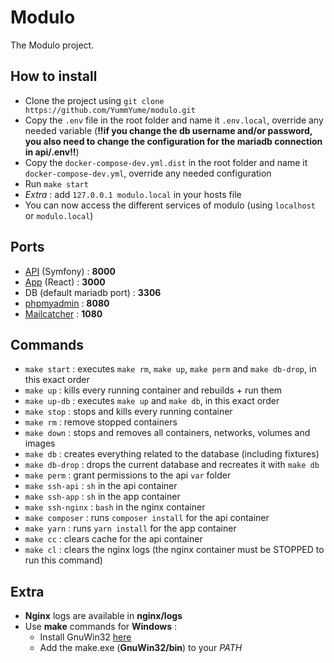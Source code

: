 # Modulo
The Modulo project.

## How to install
- Clone the project using `git clone https://github.com/YummYume/modulo.git`
- Copy the `.env` file in the root folder and name it `.env.local`, override any needed variable (**!!if you change the db username and/or password, you also need to change the configuration for the mariadb connection in api/.env!!**)
- Copy the `docker-compose-dev.yml.dist` in the root folder and name it `docker-compose-dev.yml`, override any needed configuration
- Run `make start`
- *Extra* : add `127.0.0.1 modulo.local` in your hosts file
- You can now access the different services of modulo (using `localhost` or `modulo.local`)

## Ports
- <a href="https://modulo.local" target="_blank">API</a> (Symfony) : **8000**
- <a href="http://modulo.local:3000" target="_blank">App</a> (React) : **3000**
- DB (default mariadb port) : **3306**
- <a href="http://modulo.local:8080" target="_blank">phpmyadmin</a> : **8080**
- <a href="http://modulo.local:1080" target="_blank">Mailcatcher</a> : **1080**

## Commands
- `make start` : executes `make rm`, `make up`, `make perm` and `make db-drop`, in this exact order
- `make up` : kills every running container and rebuilds + run them
- `make up-db` : executes `make up` and `make db`, in this exact order
- `make stop` : stops and kills every running container
- `make rm` : remove stopped containers
- `make down` : stops and removes all containers, networks, volumes and images
- `make db` : creates everything related to the database (including fixtures)
- `make db-drop` : drops the current database and recreates it with `make db`
- `make perm` : grant permissions to the api `var` folder
- `make ssh-api` : `sh` in the api container
- `make ssh-app` : `sh` in the app container
- `make ssh-nginx` : `bash` in the nginx container
- `make composer` : runs `composer install` for the api container
- `make yarn` : runs `yarn install` for the app container
- `make cc` : clears cache for the api container
- `make cl` : clears the nginx logs (the nginx container must be STOPPED to run this command)

## Extra
- **Nginx** logs are available in **nginx/logs**
- Use **make** commands for **Windows** :
  - Install GnuWin32 <a href="https://altushost-swe.dl.sourceforge.net/project/gnuwin32/make/3.81/make-3.81.exe" target="_blank">here</a>
  - Add the make.exe (**GnuWin32/bin**) to your *PATH*
